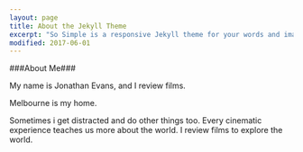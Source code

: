 ```yaml
---
layout: page
title: About the Jekyll Theme
excerpt: "So Simple is a responsive Jekyll theme for your words and images."
modified: 2017-06-01
---
```

###About Me###

My name is Jonathan Evans, and I review films.

Melbourne is my home.

Sometimes i get distracted and do other things too. Every cinematic experience teaches us more about the world. I review films to explore the world.
